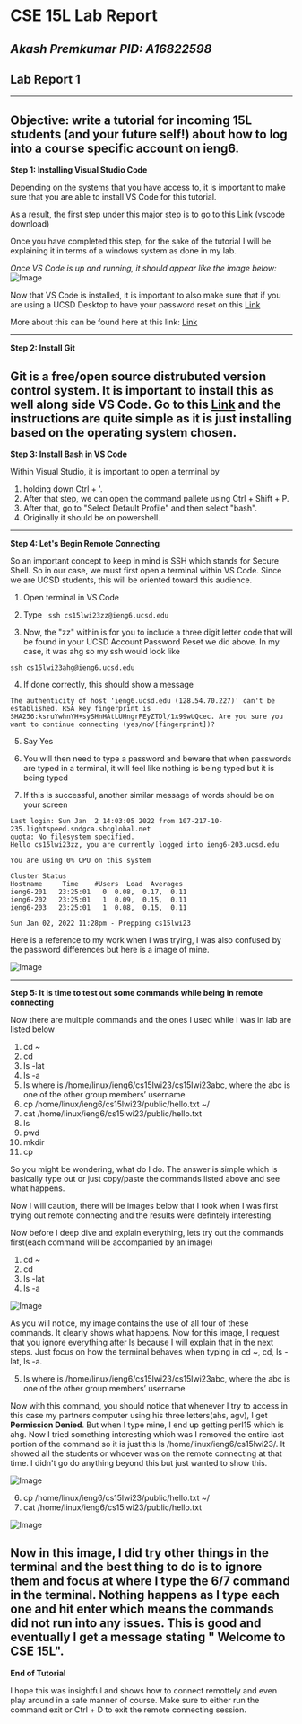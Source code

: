 # CSE 15L Lab Report 
*Akash Premkumar*
*PID: A16822598*
---
## Lab Report 1
---
Objective: write a tutorial for incoming 15L students (and your future self!) about how to log into a course specific account on ieng6. 
---
**Step 1: Installing Visual Studio Code**

Depending on the systems that you have access to, it is important to make sure that you are able to install VS Code for this tutorial. 

As a result, the first step under this major step is 
to go to this [Link](https://code.visualstudio.com/download) (vscode download)

Once you have completed this step, for the sake of the tutorial I will be explaining it in terms of a windows system as done in my lab.
 
*Once VS Code is up and running, it should appear like the image below:*
![Image](vscode.png)

Now that VS Code is installed, it is important to also make sure that if you are using a UCSD Desktop to have your password reset on this [Link](https://sdacs.ucsd.edu/~icc/index.php)

More about this can be found here at this link: [Link](https://docs.google.com/document/d/1hs7CyQeh-MdUfM9uv99i8tqfneos6Y8bDU0uhn1wqho/edit)

---
**Step 2: Install Git**

Git is a free/open source distrubuted version control system. It is important to install this as well along side VS Code. Go to this [Link](https://git-scm.com/) and the instructions are quite simple as it is just installing based on the operating system chosen. 
------
**Step 3: Install Bash in VS Code**

Within Visual Studio, it is important to open a terminal by 

1. holding down Ctrl + '. 
2. After that step, we can open the command pallete using Ctrl + Shift + P. 
3. After that, go to "Select Default Profile" and then select "bash". 
4. Originally it should be on powershell. 

---
**Step 4: Let's Begin Remote Connecting**

So an important concept to keep in mind is SSH which stands for Secure Shell. So in our case, we must first open a terminal within VS Code. Since we are UCSD students, this will be oriented toward this audience. 

1. Open terminal in VS Code
2. Type ``` ssh cs15lwi23zz@ieng6.ucsd.edu```
 


3. Now, the "zz" within is for you to include a three digit letter code that will be found in your UCSD Account Password Reset we did above. In my case, it was ahg so my ssh would look like 


```ssh cs15lwi23ahg@ieng6.ucsd.edu```


4. If done correctly, this should show a message 

``` The authenticity of host 'ieng6.ucsd.edu (128.54.70.227)' can't be established. RSA key fingerprint is SHA256:ksruYwhnYH+sySHnHAtLUHngrPEyZTDl/1x99wUQcec. Are you sure you want to continue connecting (yes/no/[fingerprint])? ```


5. Say Yes

6. You will then need to type a password and beware that when passwords are typed in a terminal, it will feel like nothing is being typed but it is being typed

7. If this is successful, another similar message of words should be on your screen 


```# Now on remote server
Last login: Sun Jan  2 14:03:05 2022 from 107-217-10-235.lightspeed.sndgca.sbcglobal.net
quota: No filesystem specified.
Hello cs15lwi23zz, you are currently logged into ieng6-203.ucsd.edu

You are using 0% CPU on this system

Cluster Status 
Hostname     Time    #Users  Load  Averages  
ieng6-201   23:25:01   0  0.08,  0.17,  0.11
ieng6-202   23:25:01   1  0.09,  0.15,  0.11
ieng6-203   23:25:01   1  0.08,  0.15,  0.11

Sun Jan 02, 2022 11:28pm - Prepping cs15lwi23
```



Here is a reference to my work when I was trying, I was also confused by the password differences but here is a image of mine. 

 ![Image](firstimage.png)

---
**Step 5: It is time to test out some commands while being in remote connecting**

Now there are multiple commands and the ones I used while I was in lab are listed below
1. cd ~
2. cd
3. ls -lat
4. ls -a
5. ls <directory> where <directory> is /home/linux/ieng6/cs15lwi23/cs15lwi23abc, where the abc is one of the other group members’ username
6. cp /home/linux/ieng6/cs15lwi23/public/hello.txt ~/
7. cat /home/linux/ieng6/cs15lwi23/public/hello.txt
8. ls
9. pwd
10. mkdir
11. cp
 
So you might be wondering, what do I do. The answer is simple which is basically type out or just copy/paste the commands listed above and see what happens. 
 
 Now I will caution, there will be images below that I took when I was first trying out remote connecting and the results were defintely interesting. 
 
 Now before I deep dive and explain everything, lets try out the commands first(each command will be accompanied by an image)

1. cd ~
2. cd
3. ls -lat
4. ls -a
 
![Image](image2.png)
 
 As you will notice, my image contains the use of all four of these commands. It clearly shows what happens. Now for this image, I request that you ignore everything after ls <directory> because I will explain that in the next steps. Just focus on how the terminal behaves when typing in cd ~, cd, ls -lat, ls -a. 
 
5. ls <directory> where <directory> is /home/linux/ieng6/cs15lwi23/cs15lwi23abc, where the abc is one of the other group members’ username
 
Now with this command, you should notice that whenever I try to access in this case my partners computer using his three letters(ahs, agv), I get **Permission Denied**. But when I type mine, I end up getting perl15 which is ahg. Now I tried something interesting which was I removed the entire last portion of the command so it is just this ls /home/linux/ieng6/cs15lwi23/. It showed all the students or whoever was on the remote connecting at that time. I didn't go do anything beyond this but just wanted to show this. 
 
![Image](image3.png)
 
6. cp /home/linux/ieng6/cs15lwi23/public/hello.txt ~/
7. cat /home/linux/ieng6/cs15lwi23/public/hello.txt
 
![Image](image4.png)

 
Now in this image, I did try other things in the terminal and the best thing to do is to ignore them and focus at where I type the 6/7 command in the terminal. Nothing happens as I type each one and hit enter which means the commands did not run into any issues. This is good and eventually I get a message stating " Welcome to CSE 15L". 
 ---
 **End of Tutorial**
 
 I hope this was insightful and shows how to connect remottely and even play around in a safe manner of course. 
 Make sure to either run the command exit or Ctrl + D to exit the remote connecting session. 
 

